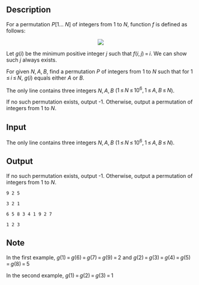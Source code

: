 ## Description

<div><p>For a permutation <span class="tex-span"><i>P</i>[1... <i>N</i>]</span> of integers from <span class="tex-span">1</span> to <span class="tex-span"><i>N</i></span>, function <span class="tex-span"><i>f</i></span> is defined as follows:</p><center> <img align="middle" class="tex-formula" src="file://30S4XqGY.png" style="max-width: 100.0%;max-height: 100.0%;"> </center><p>Let <span class="tex-span"><i>g</i>(<i>i</i>)</span> be the minimum positive integer <span class="tex-span"><i>j</i></span> such that <span class="tex-span"><i>f</i>(<i>i</i>, <i>j</i>) = <i>i</i></span>. We can show such <span class="tex-span"><i>j</i></span> always exists.</p><p>For given <span class="tex-span"><i>N</i>, <i>A</i>, <i>B</i></span>, find a permutation <span class="tex-span"><i>P</i></span> of integers from <span class="tex-span">1</span> to <span class="tex-span"><i>N</i></span> such that for <span class="tex-span">1 ≤ <i>i</i> ≤ <i>N</i></span>, <span class="tex-span"><i>g</i>(<i>i</i>)</span> equals either <span class="tex-span"><i>A</i></span> or <span class="tex-span"><i>B</i></span>.</p></div><div class="input-specification"><p>The only line contains three integers <span class="tex-span"><i>N</i>, <i>A</i>, <i>B</i></span> (<span class="tex-span">1 ≤ <i>N</i> ≤ 10<sup class="upper-index">6</sup>, 1 ≤ <i>A</i>, <i>B</i> ≤ <i>N</i></span>).</p></div><div class="output-specification"><p>If no such permutation exists, output <span class="tex-font-style-tt">-1</span>. Otherwise, output a permutation of integers from <span class="tex-span">1</span> to <span class="tex-span"><i>N</i></span>.</p></div>

## Input

<p>The only line contains three integers <span class="tex-span"><i>N</i>, <i>A</i>, <i>B</i></span> (<span class="tex-span">1 ≤ <i>N</i> ≤ 10<sup class="upper-index">6</sup>, 1 ≤ <i>A</i>, <i>B</i> ≤ <i>N</i></span>).</p>

## Output

<p>If no such permutation exists, output <span class="tex-font-style-tt">-1</span>. Otherwise, output a permutation of integers from <span class="tex-span">1</span> to <span class="tex-span"><i>N</i></span>.</p>





```input1
9 2 5

```




```input2
3 2 1

```




```output1
6 5 8 3 4 1 9 2 7
```




```output2
1 2 3
```



## Note

<p>In the first example, <span class="tex-span"><i>g</i>(1) = <i>g</i>(6) = <i>g</i>(7) = <i>g</i>(9) = 2</span> and <span class="tex-span"><i>g</i>(2) = <i>g</i>(3) = <i>g</i>(4) = <i>g</i>(5) = <i>g</i>(8) = 5</span> </p><p>In the second example, <span class="tex-span"><i>g</i>(1) = <i>g</i>(2) = <i>g</i>(3) = 1</span></p>
